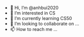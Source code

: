 - 👋 Hi, I’m @anhbui2020
- 👀 I’m interested in CS
- 🌱 I’m currently learning CS50
- 💞️ I’m looking to collaborate on ...
- 📫 How to reach me ...

<!---
anhbui2020/anhbui2020 is a ✨ special ✨ repository because its `README.md` (this file) appears on your GitHub profile.
You can click the Preview link to take a look at your changes.
--->
